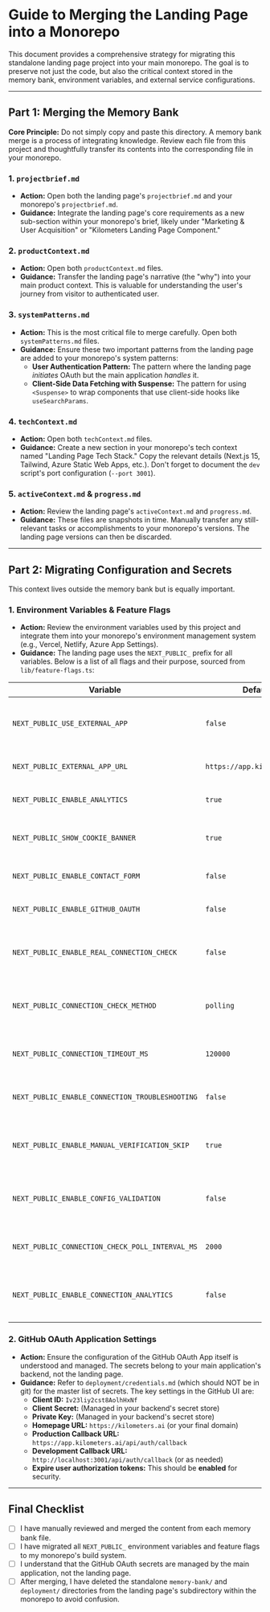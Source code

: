 # Guide to Merging the Landing Page into a Monorepo

This document provides a comprehensive strategy for migrating this standalone landing page project into your main monorepo. The goal is to preserve not just the code, but also the critical context stored in the memory bank, environment variables, and external service configurations.

---

## Part 1: Merging the Memory Bank

**Core Principle:** Do not simply copy and paste this directory. A memory bank merge is a process of integrating knowledge. Review each file from this project and thoughtfully transfer its contents into the corresponding file in your monorepo.

### 1. `projectbrief.md`
*   **Action:** Open both the landing page's `projectbrief.md` and your monorepo's `projectbrief.md`.
*   **Guidance:** Integrate the landing page's core requirements as a new sub-section within your monorepo's brief, likely under "Marketing & User Acquisition" or "Kilometers Landing Page Component."

### 2. `productContext.md`
*   **Action:** Open both `productContext.md` files.
*   **Guidance:** Transfer the landing page's narrative (the "why") into your main product context. This is valuable for understanding the user's journey from visitor to authenticated user.

### 3. `systemPatterns.md`
*   **Action:** This is the most critical file to merge carefully. Open both `systemPatterns.md` files.
*   **Guidance:** Ensure these two important patterns from the landing page are added to your monorepo's system patterns:
    *   **User Authentication Pattern:** The pattern where the landing page *initiates* OAuth but the main application *handles* it.
    *   **Client-Side Data Fetching with Suspense:** The pattern for using `<Suspense>` to wrap components that use client-side hooks like `useSearchParams`.

### 4. `techContext.md`
*   **Action:** Open both `techContext.md` files.
*   **Guidance:** Create a new section in your monorepo's tech context named "Landing Page Tech Stack." Copy the relevant details (Next.js 15, Tailwind, Azure Static Web Apps, etc.). Don't forget to document the `dev` script's port configuration (`--port 3001`).

### 5. `activeContext.md` & `progress.md`
*   **Action:** Review the landing page's `activeContext.md` and `progress.md`.
*   **Guidance:** These files are snapshots in time. Manually transfer any still-relevant tasks or accomplishments to your monorepo's versions. The landing page versions can then be discarded.

---

## Part 2: Migrating Configuration and Secrets

This context lives outside the memory bank but is equally important.

### 1. Environment Variables & Feature Flags
*   **Action:** Review the environment variables used by this project and integrate them into your monorepo's environment management system (e.g., Vercel, Netlify, Azure App Settings).
*   **Guidance:** The landing page uses the `NEXT_PUBLIC_` prefix for all variables. Below is a list of all flags and their purpose, sourced from `lib/feature-flags.ts`:

| Variable | Default | Purpose |
|---|---|---|
| `NEXT_PUBLIC_USE_EXTERNAL_APP` | `false` | **Crucial for auth.** Must be `true` for OAuth redirect to work. |
| `NEXT_PUBLIC_EXTERNAL_APP_URL` | `https://app.kilometers.ai` | Target URL for the main application. |
| `NEXT_PUBLIC_ENABLE_ANALYTICS`| `true` | Enables analytics scripts. |
| `NEXT_PUBLIC_SHOW_COOKIE_BANNER`| `true` | Controls visibility of the cookie consent banner. |
| `NEXT_PUBLIC_ENABLE_CONTACT_FORM`| `false` | Enables the contact form functionality. |
| `NEXT_PUBLIC_ENABLE_GITHUB_OAUTH`| `false` | Enables the GitHub sign-in buttons. |
| `NEXT_PUBLIC_ENABLE_REAL_CONNECTION_CHECK`| `false` | Switches the onboarding verification from mock to a real API call. |
| `NEXT_PUBLIC_CONNECTION_CHECK_METHOD` | `polling` | Method for connection check (`polling`, `websocket`, etc.). |
| `NEXT_PUBLIC_CONNECTION_TIMEOUT_MS` | `120000` | Timeout in ms for the connection check. |
| `NEXT_PUBLIC_ENABLE_CONNECTION_TROUBLESHOOTING` | `false` | Shows the troubleshooting wizard in onboarding. |
| `NEXT_PUBLIC_ENABLE_MANUAL_VERIFICATION_SKIP` | `true` | Allows users to skip the connection verification step. |
| `NEXT_PUBLIC_ENABLE_CONFIG_VALIDATION` | `false` | Enables configuration validation during onboarding. |
| `NEXT_PUBLIC_CONNECTION_CHECK_POLL_INTERVAL_MS` | `2000` | Poll interval in ms for the connection check. |
| `NEXT_PUBLIC_ENABLE_CONNECTION_ANALYTICS` | `false` | Enables analytics specific to the connection check. |

### 2. GitHub OAuth Application Settings
*   **Action:** Ensure the configuration of the GitHub OAuth App itself is understood and managed. The secrets belong to your main application's backend, not the landing page.
*   **Guidance:** Refer to `deployment/credentials.md` (which should NOT be in git) for the master list of secrets. The key settings in the GitHub UI are:
    *   **Client ID:** `Iv23liy2cst8AolhHxNf`
    *   **Client Secret:** (Managed in your backend's secret store)
    *   **Private Key:** (Managed in your backend's secret store)
    *   **Homepage URL:** `https://kilometers.ai` (or your final domain)
    *   **Production Callback URL:** `https://app.kilometers.ai/api/auth/callback`
    *   **Development Callback URL:** `http://localhost:3001/api/auth/callback` (or as needed)
    *   **Expire user authorization tokens:** This should be **enabled** for security.

---

## Final Checklist

- [ ] I have manually reviewed and merged the content from each memory bank file.
- [ ] I have migrated all `NEXT_PUBLIC_` environment variables and feature flags to my monorepo's build system.
- [ ] I understand that the GitHub OAuth secrets are managed by the main application, not the landing page.
- [ ] After merging, I have deleted the standalone `memory-bank/` and `deployment/` directories from the landing page's subdirectory within the monorepo to avoid confusion. 